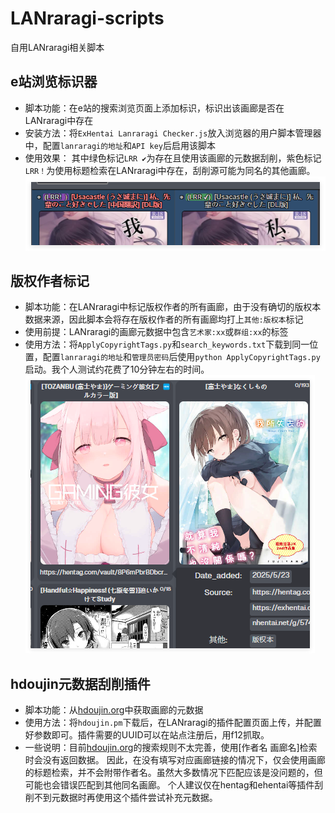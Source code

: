 # LANraragi-scripts
自用LANraragi相关脚本

## e站浏览标识器
- 脚本功能：在e站的搜索浏览页面上添加标识，标识出该画廊是否在LANraragi中存在
- 安装方法：将`ExHentai Lanraragi Checker.js`放入浏览器的用户脚本管理器中，配置`lanraragi的地址`和`API key`后启用该脚本
- 使用效果：
 其中绿色标记`LRR ✔`为存在且使用该画廊的元数据刮削，紫色标记`LRR！`为使用标题检索在LANraragi中存在，刮削源可能为同名的其他画廊。
![](图片1.png)

## 版权作者标记
- 脚本功能：在LANraragi中标记版权作者的所有画廊，由于没有确切的版权本数据来源，因此脚本会将存在版权作者的所有画廊均打上`其他:版权本`标记
- 使用前提：LANraragi的画廊元数据中包含`艺术家:xx`或`群组:xx`的标签
- 使用方法：将`ApplyCopyrightTags.py`和`search_keywords.txt`下载到同一位置，配置`lanraragi的地址`和`管理员密码`后使用`python ApplyCopyrightTags.py`启动。我个人测试约花费了10分钟左右的时间。
![](图片2.png)

## hdoujin元数据刮削插件
- 脚本功能：从[hdoujin.org](https://hdoujin.org)中获取画廊的元数据
- 使用方法：将`hdoujin.pm`下载后，在LANraragi的插件配置页面上传，并配置好参数即可。插件需要的UUID可以在站点注册后，用f12抓取。
- 一些说明：目前[hdoujin.org](https://hdoujin.org)的搜索规则不太完善，使用[作者名 画廊名]检索时会没有返回数据。
  因此，在没有填写对应画廊链接的情况下，仅会使用画廊的标题检索，并不会附带作者名。虽然大多数情况下匹配应该是没问题的，但可能也会错误匹配到其他同名画廊。
  个人建议仅在hentag和ehentai等插件刮削不到元数据时再使用这个插件尝试补充元数据。